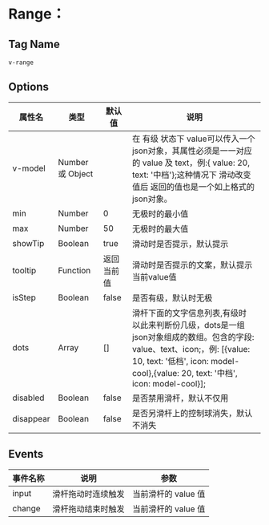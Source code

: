 # Range：

## Tag Name
`v-range`

## Options

属性名   |    类型    |    默认值    |   说明
----    | ----      | ----        | ----    |
v-model  | Number 或 Object |  |  在 有级 状态下 value可以传入一个json对象，其属性必须是一一对应的 value 及 text，例:{ value: 20, text: '中档'};这种情况下 滑动改变值后 返回的值也是一个如上格式的json对象。
min | Number | 0 | 无极时的最小值
max | Number | 50 | 无极时的最大值
showTip | Boolean | true | 滑动时是否提示，默认提示
tooltip | Function | 返回当前值 | 滑动时是否提示的文案，默认提示当前value值
isStep | Boolean | false | 是否有级，默认时无极
dots | Array | [] | 滑杆下面的文字信息列表,有级时 以此来判断份几级，dots是一组json对象组成的数组。包含的字段: value、text、icon;，例: [{value: 10, text: '低档', icon: model-cool},{value: 20, text: '中档', icon: model-cool}];
disabled | Boolean | false | 是否禁用滑杆，默认不仅用
disappear | Boolean | false | 是否另滑杆上的控制球消失，默认不消失


## Events
事件名称  |   说明   |   参数  |
----    |   ----    |    ----     |
input |  滑杆拖动时连续触发 | 当前滑杆的 value 值
change | 滑杆拖动结束时触发 | 当前滑杆的 value 值
